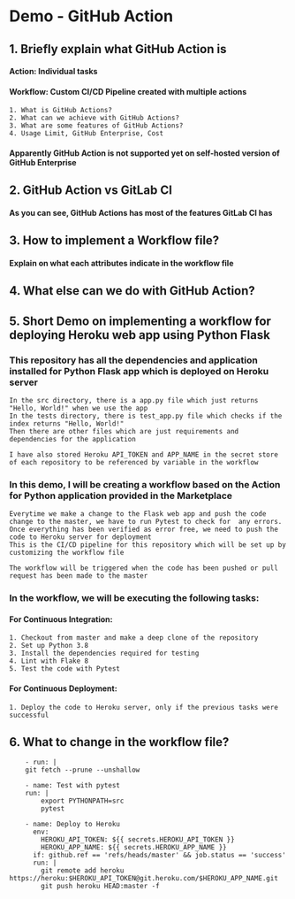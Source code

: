 # Demo - GitHub Action

## 1. Briefly explain what GitHub Action is

#### Action: Individual tasks
#### Workflow: Custom CI/CD Pipeline created with multiple actions

    1. What is GitHub Actions?
    2. What can we achieve with GitHub Actions?
    3. What are some features of GitHub Actions?
    4. Usage Limit, GitHub Enterprise, Cost
  
####   Apparently GitHub Action is not supported yet on self-hosted version of GitHub Enterprise

## 2. GitHub Action vs GitLab CI

#### As you can see, GitHub Actions has most of the features GitLab CI has

## 3. How to implement a Workflow file?

#### Explain on what each attributes indicate in the workflow file

## 4. What else can we do with GitHub Action?

## 5. Short Demo on implementing a workflow for deploying Heroku web app using Python Flask

### This repository has all the dependencies and application installed for Python Flask app which is deployed on Heroku server
    In the src directory, there is a app.py file which just returns "Hello, World!" when we use the app
    In the tests directory, there is test_app.py file which checks if the index returns "Hello, World!"
    Then there are other files which are just requirements and dependencies for the application
    
    I have also stored Heroku API_TOKEN and APP_NAME in the secret store of each repository to be referenced by variable in the workflow

### In this demo, I will be creating a workflow based on the Action for Python application provided in the Marketplace
    Everytime we make a change to the Flask web app and push the code change to the master, we have to run Pytest to check for  any errors. 
    Once everything has been verified as error free, we need to push the code to Heroku server for deployment
    This is the CI/CD pipeline for this repository which will be set up by customizing the workflow file
    
    The workflow will be triggered when the code has been pushed or pull request has been made to the master

### In the workflow, we will be executing the following tasks:

#### For Continuous Integration:
    1. Checkout from master and make a deep clone of the repository
    2. Set up Python 3.8
    3. Install the dependencies required for testing
    4. Lint with Flake 8
    5. Test the code with Pytest

#### For Continuous Deployment:
    1. Deploy the code to Heroku server, only if the previous tasks were successful
    
## 6. What to change in the workflow file?
        - run: |
        git fetch --prune --unshallow
        
        - name: Test with pytest
        run: |
            export PYTHONPATH=src
            pytest
            
        - name: Deploy to Heroku
          env:
            HEROKU_API_TOKEN: ${{ secrets.HEROKU_API_TOKEN }}
            HEROKU_APP_NAME: ${{ secrets.HEROKU_APP_NAME }}
          if: github.ref == 'refs/heads/master' && job.status == 'success'
          run: |
            git remote add heroku https://heroku:$HEROKU_API_TOKEN@git.heroku.com/$HEROKU_APP_NAME.git
            git push heroku HEAD:master -f
